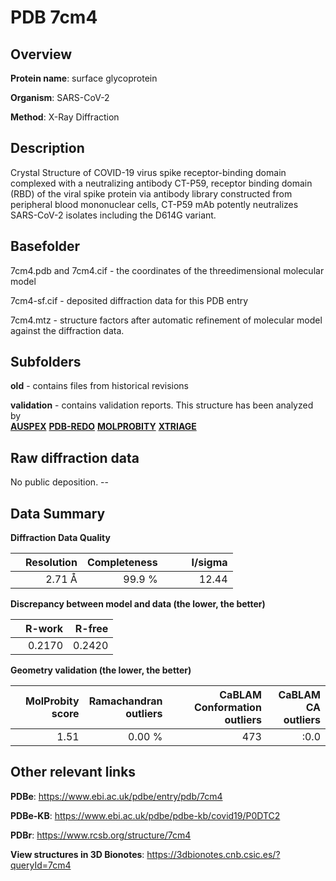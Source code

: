 # PDB 7cm4

## Overview

**Protein name**: surface glycoprotein

**Organism**: SARS-CoV-2

**Method**: X-Ray Diffraction

## Description

Crystal Structure of COVID-19 virus spike receptor-binding domain complexed with a neutralizing antibody CT-P59, receptor binding domain (RBD) of the viral spike protein via antibody library constructed from peripheral blood mononuclear cells, CT-P59 mAb potently neutralizes SARS-CoV-2 isolates including the D614G variant.

## Basefolder

7cm4.pdb and 7cm4.cif - the coordinates of the threedimensional molecular model

7cm4-sf.cif - deposited diffraction data for this PDB entry

7cm4.mtz - structure factors after automatic refinement of molecular model against the diffraction data.

## Subfolders



**old** - contains files from historical revisions

**validation** - contains validation reports. This structure has been analyzed by <br>[**AUSPEX**](https://github.com/thorn-lab/coronavirus_structural_task_force/tree/master/pdb/surface_glycoprotein/SARS-CoV-2/7cm4/validation/auspex) [**PDB-REDO**](https://github.com/thorn-lab/coronavirus_structural_task_force/tree/master/pdb/surface_glycoprotein/SARS-CoV-2/7cm4/validation/pdb-redo) [**MOLPROBITY**](https://github.com/thorn-lab/coronavirus_structural_task_force/tree/master/pdb/surface_glycoprotein/SARS-CoV-2/7cm4/validation/molprobity) [**XTRIAGE**](https://github.com/thorn-lab/coronavirus_structural_task_force/blob/master/pdb/surface_glycoprotein/SARS-CoV-2/7cm4/validation/Xtriage_output.log)   



## Raw diffraction data

No public deposition. --<br> 

## Data Summary
**Diffraction Data Quality**

|   | Resolution | Completeness| I/sigma |
|---|-------------:|----------------:|--------------:|
|   |2.71 Å|99.9  %|<img width=50/>12.44|

**Discrepancy between model and data (the lower, the better)**

|   | **R-work**| **R-free**   
|---|-------------:|----------------:|           
||  0.2170|  0.2420|

**Geometry validation (the lower, the better)**

|   |**MolProbity<br>score**| **Ramachandran<br>outliers** | **CaBLAM<br>Conformation outliers** | **CaBLAM<br>CA outliers** |
|---|-------------:|----------------:|----------------:|----------------:|
||  1.51|  0.00 %|473|:0.0|

 

 



## Other relevant links 
**PDBe**:  https://www.ebi.ac.uk/pdbe/entry/pdb/7cm4

**PDBe-KB**: https://www.ebi.ac.uk/pdbe/pdbe-kb/covid19/P0DTC2 
 
**PDBr**: https://www.rcsb.org/structure/7cm4 

**View structures in 3D Bionotes**: https://3dbionotes.cnb.csic.es/?queryId=7cm4

